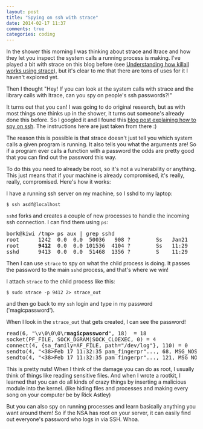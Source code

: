```yaml
---
layout: post
title: "Spying on ssh with strace"
date: 2014-02-17 11:37
comments: true
categories: coding
---
```


In the shower this morning I was thinking about strace and ltrace and
how they let you inspect the system calls a running process is making.
I've played a bit with strace on this blog before (see
[Understanding how killall works using strace](http://jvns.ca/blog/2013/12/22/fun-with-strace/)),
but it's clear to me that there are tons of uses for it I haven't
explored yet.

Then I thought "Hey! If you can look at the system calls with strace
and the library calls with ltrace, can you spy on people's ssh
passwords?!"

It turns out that you can! I was going to do original research, but as
with most things one thinks up in the shower, it turns out someone's
already done this before. So I googled it and I found this
[blog post explaining how to spy on ssh](http://pentestmonkey.net/blog/sshd-snooping).
The instructions here are just taken from there :)

The reason this is possible is that strace doesn't just tell you which
system calls a given program is running. It also tells you what the
arguments are! So if a program ever calls a function with a password
the odds are pretty good that you can find out the password this way.

To do this you need to already be root, so it's not a vulnerability or
anything. This just means that if your machine is already compromised,
it's really, really, compromised. Here's how it works:

I have a running ssh server on my machine, so I sshd to my laptop:

`$ ssh asdf@localhost`

`sshd` forks and creates a couple of new processes to handle the
incoming ssh connection. I can find them using `ps`:

<pre>
bork@kiwi /tmp> ps aux | grep sshd
root      1242  0.0  0.0  50036   908 ?        Ss   Jan21   0:00 /usr/sbin/sshd -D
root      <b>9412</b>  0.0  0.0 101536  4104 ?        Ss   11:29   0:00 sshd: unknown [priv]
sshd      9413  0.0  0.0  51468  1356 ?        S    11:29   0:00 sshd: unknown [net] 
</pre>

Then I can use `strace` to spy on what the child process is doing. It
passes the password to the main `sshd` process, and that's where we
win!

I attach `strace` to the child process like this:

`$ sudo strace -p 9412 2> strace_out`

and then go back to my `ssh` login and type in my password
('magicpassword').

When I look in the `strace_out` that gets created, I can see the
password!

<pre>
read(6, "\v\0\0\0\r<b>magicpassword</b>", 18)  = 18
socket(PF_FILE, SOCK_DGRAM|SOCK_CLOEXEC, 0) = 4
connect(4, {sa_family=AF_FILE, path="/dev/log"}, 110) = 0
sendto(4, "<38>Feb 17 11:32:35 pam_fingerpr"..., 68, MSG_NOSIGNAL, NULL, 0) = 68
sendto(4, "<38>Feb 17 11:32:35 pam_fingerpr"..., 121, MSG_NOSIGNAL, NULL, 0) = 121
</pre>

This is pretty nuts! When I think of the damage you can do as root, I
usually think of things like reading sensitive files. And when I wrote
a rootkit, I learned that you can do all kinds of crazy things by
inserting a malicious module into the kernel. (like hiding files and
processes and making every song on your computer be by Rick Astley)

But you can also spy on running processes and learn basically anything
you want around them! So if the NSA has root on your server, it can
easily find out everyone's password who logs in via SSH. Whoa.
